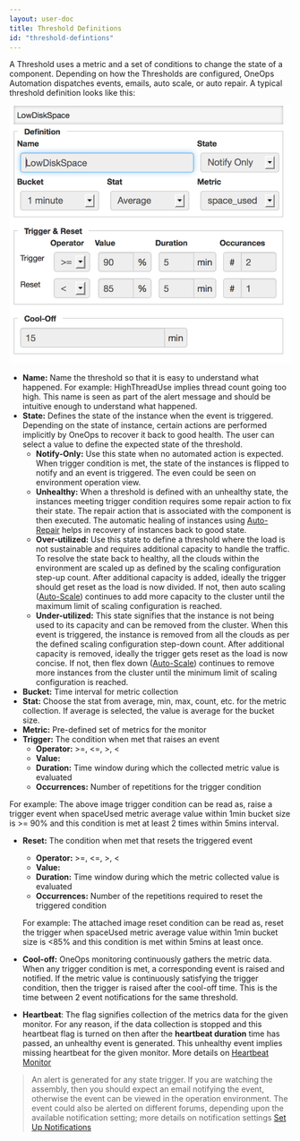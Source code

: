 ```yaml
---
layout: user-doc
title: Threshold Definitions
id: "threshold-defintions"
---
```


A Threshold uses a metric and a set of conditions to change the state of a component. Depending on how the Thresholds are configured, OneOps Automation dispatches events, emails, auto scale, or auto repair.
A typical threshold definition looks like this:


![Threshold Low Disk Space](/assets/docs/local/images/threshold-low-disk-space.png)

* **Name:** Name the threshold so that it is easy to understand what happened. For example: HighThreadUse implies thread count going too high. This name is seen as part of the alert message and should be intuitive enough to understand what happened.
* **State:** Defines the state of the instance when the event is triggered. Depending on the state of instance, certain actions are performed implicitly by OneOps to recover it back to good health. The user can select a value to define the expected state of the threshold.
    * **Notify-Only:** Use this state when no automated action is expected. When trigger condition is met, the state of the instances is flipped to notify and an event is triggered. The even could be seen on environment operation view. 
    * **Unhealthy:** When a threshold is defined with an unhealthy state, the instances meeting trigger condition requires some repair action to fix their state. The repair action that is associated with the component is then executed. The automatic healing of instances using [Auto-Repair](#auto-repair) helps in recovery of instances back to good state.
    * **Over-utilized:** Use this state to define a threshold where the load is not sustainable and requires additional capacity to handle the traffic. To resolve the state back to healthy, all the clouds within the environment are scaled up as defined by the scaling configuration step-up count. After additional capacity is added, ideally the trigger should get reset as the load is now divided. If not, then auto scaling ([Auto-Scale](#auto-scale)) continues to add more capacity to the cluster until the maximum limit of scaling configuration is reached.
    * **Under-utilized:** This state signifies that the instance is not being used to its capacity and can be removed from the cluster. When this event is triggered, the instance is removed from all the clouds as per the defined scaling configuration step-down count. After additional capacity is removed, ideally the trigger gets reset as the load is now concise. If not, then flex down ([Auto-Scale](#auto-scale)) continues to remove more instances from the cluster until the minimum limit of scaling configuration is reached.
* **Bucket:** Time interval for metric collection
* **Stat:** Choose the stat from average, min, max, count, etc. for the metric collection. If average is selected, the value is average for the bucket size.
* **Metric:** Pre-defined set of metrics for the monitor
* **Trigger:** The condition when met that raises an event
    * **Operator:** >=, <=, >, <
    * **Value:**
    * **Duration:** Time window during which the collected metric value is evaluated
    * **Occurrences:** Number of repetitions for the trigger condition 
    
For example: The above image trigger condition can be read as, raise a trigger event when spaceUsed metric average value within 1min bucket size is >= 90% and this condition is met at least 2 times within 5mins interval. 
     
* **Reset:** The condition when met that resets the triggered event
    * **Operator:** >=, <=, >, <
    * **Value:**
    * **Duration:** Time window during which the metric collected value is evaluated
    * **Occurrences:** Number of the repetitions required to reset the triggered condition
    
    For example: The attached image reset condition can be read as, reset the trigger when spaceUsed metric average value within 1min bucket size is <85% and this condition is met within 5mins at least once. 
    
* **Cool-off:** OneOps monitoring continuously gathers the metric data. When any trigger condition is met, a corresponding event is raised and notified. If the metric value is continuously satisfying the trigger condition, then the trigger is raised after the cool-off time. This is the time between 2 event notifications for the same threshold.
* **Heartbeat**: The flag signifies collection of the metrics data for the given monitor. For any reason, if the data collection is stopped and this heartbeat flag is turned on then after the **heartbeat duration** time has passed, an unhealthy event is generated. This unhealthy event implies missing heartbeat for the given monitor. More details on [Heartbeat Monitor](#heartbeat-monitors) 

>An alert is generated for any state trigger. If you are watching the assembly, then you should expect an email notifying the event, otherwise the event can be viewed in the operation environment. The event could also be alerted on different forums, depending upon the available notification setting; more details on notification settings <a href="/user/howto/set-up-notifications.html">Set Up Notifications</a>
